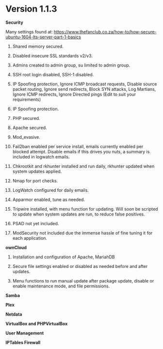 # **Version 1.1.3**

**Security**

Many settings found at: https://www.thefanclub.co.za/how-to/how-secure-ubuntu-1604-lts-server-part-1-basics

1) Shared memory secured.

2) Disabled insecure SSL standards v2/v3.

3) Admins created to admin group, su limited to admin group.

4) SSH root login disabled, SSH-1 disabled.

5) IP Spoofing protection, Ignore ICMP broadcast requests, Disable source packet routing, Ignore send redirects, Block SYN attacks, Log Martians, Ignore ICMP redirects, Ignore Directed pings (Edit to suit your requirements)

6) IP Spoofing protection.

7) PHP secured.

8) Apache secured.

9) Mod_evasive.

10) Fail2ban enabled per service install, emails currently enabled per blocked attempt. Disable emails if this drives you nuts, a summary is included in logwatch emails.

11) Chkrootkit and rkhunter installed and run daily, rkhunter updated when system updates applied.

12) Nmap for port checks.

13) LogWatch configured for daily emails.

14) Apparmor enabled, tune as needed.

15) Tripwire installed, with menu function for updating. Will soon be scripted to update when system updates are run, to reduce false positives.

16) PSAD not yet included.

17) ModSecurity not included due the immense hassle of fine tuning it for each application.


**ownCloud**

1) Installation and configuration of Apache, MariahDB

2) Secure file settings enabled or disabled as needed before and after updates.

3) Menu functions to run manual update after package update, disable or enable maintenance mode, and file permissions.


**Samba**


**Plex**


**Netdata**


**VirtualBox and PHPVirtualBox**


**User Management**


**IPTables Firewall**


